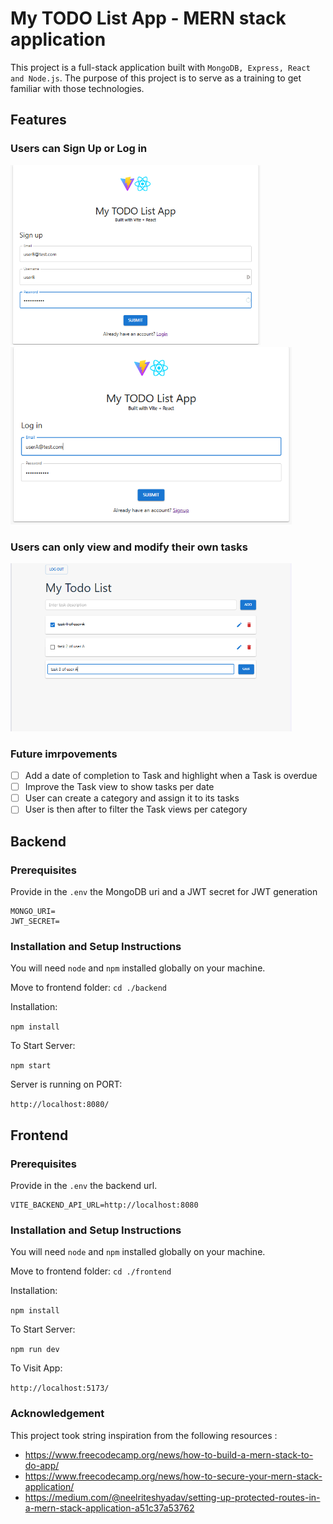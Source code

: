 # My TODO List App - MERN stack application 

This project is a full-stack application built with `MongoDB, Express, React and Node.js`. 
The purpose of this project is to serve as a training to get familiar with those technologies.

## Features
### Users can Sign Up or Log in
<img src="./docs/signup.png" alt="signup" width="400">
<img src="./docs/login.png" alt="login" width="450">

### Users can only view and modify their own tasks
<img src="./docs/todolist.png" alt="todolist" width="450">

### Future imrpovements
- [ ] Add a date of completion to Task and highlight when a Task is overdue
- [ ] Improve the Task view to show tasks per date
- [ ] User can create a category and assign it to its tasks
- [ ] User is then after to filter the Task views per category

## Backend

### Prerequisites
Provide in the `.env` the MongoDB uri and a JWT secret for JWT generation

```
MONGO_URI=
JWT_SECRET=
```

### Installation and Setup Instructions

You will need `node` and `npm` installed globally on your machine.

Move to frontend folder:
`cd ./backend`

Installation:

`npm install`


To Start Server:

`npm start`

Server is running on PORT:

`http://localhost:8080/`

## Frontend

### Prerequisites
Provide in the `.env` the backend url.

```
VITE_BACKEND_API_URL=http://localhost:8080
```

### Installation and Setup Instructions

You will need `node` and `npm` installed globally on your machine.

Move to frontend folder:
`cd ./frontend`

Installation:

`npm install`


To Start Server:

`npm run dev`

To Visit App:

`http://localhost:5173/`

### Acknowledgement
This project took string inspiration from the following resources :
- https://www.freecodecamp.org/news/how-to-build-a-mern-stack-to-do-app/
- https://www.freecodecamp.org/news/how-to-secure-your-mern-stack-application/
- https://medium.com/@neelriteshyadav/setting-up-protected-routes-in-a-mern-stack-application-a51c37a53762
